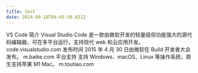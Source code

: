 ```yaml
---
title: test
date: 2024-09-18T04:45:30.821Z
---
```


VS Code 简介 Visual Studio Code 是一款由微软开发的轻量级但功能强大的源代码编辑器，可在多平台运行，支持现代 web 和云应用开发。 
code.visualstudio.com
发布时间 2015 年 4 月 30 日由微软在 Build 开发者大会发布。 
m.baike.com
平台支持 支持 Windows、macOS、Linux 等操作系统，原生支持苹果 M1 Mac。 
m.toutiao.com